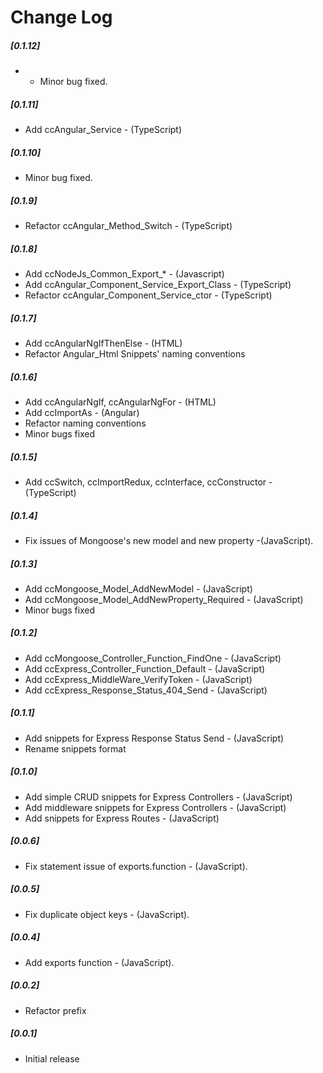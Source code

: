 # Change Log

##### [0.1.12]
- - Minor bug fixed.
##### [0.1.11]
- Add ccAngular_Service - (TypeScript)
##### [0.1.10]
- Minor bug fixed.
##### [0.1.9]
- Refactor ccAngular_Method_Switch - (TypeScript)
##### [0.1.8]
- Add ccNodeJs_Common_Export_* - (Javascript)
- Add ccAngular_Component_Service_Export_Class - (TypeScript)
- Refactor ccAngular_Component_Service_ctor - (TypeScript)
##### [0.1.7]
- Add ccAngularNgIfThenElse - (HTML)
- Refactor Angular_Html Snippets' naming conventions
##### [0.1.6]
- Add ccAngularNgIf, ccAngularNgFor - (HTML)
- Add ccImportAs - (Angular)
- Refactor naming conventions
- Minor bugs fixed
##### [0.1.5]
- Add ccSwitch, ccImportRedux, ccInterface, ccConstructor - (TypeScript)
##### [0.1.4]
 - Fix issues of Mongoose's new model and new property -(JavaScript).
##### [0.1.3]
 - Add ccMongoose_Model_AddNewModel - (JavaScript)
 - Add ccMongoose_Model_AddNewProperty_Required - (JavaScript)
 - Minor bugs fixed 
##### [0.1.2]
- Add ccMongoose_Controller_Function_FindOne - (JavaScript)
- Add ccExpress_Controller_Function_Default - (JavaScript)
- Add ccExpress_MiddleWare_VerifyToken - (JavaScript)
- Add ccExpress_Response_Status_404_Send - (JavaScript)
##### [0.1.1]
- Add snippets for Express Response Status Send - (JavaScript)
- Rename snippets format
##### [0.1.0] 
- Add simple CRUD snippets for Express Controllers - (JavaScript)
- Add middleware snippets for Express Controllers - (JavaScript)
- Add snippets for Express Routes - (JavaScript)
##### [0.0.6] 
- Fix statement issue of exports.function - (JavaScript).
##### [0.0.5] 
- Fix duplicate object keys - (JavaScript).
##### [0.0.4]
- Add exports function - (JavaScript).
##### [0.0.2]
- Refactor prefix
##### [0.0.1]
- Initial release

